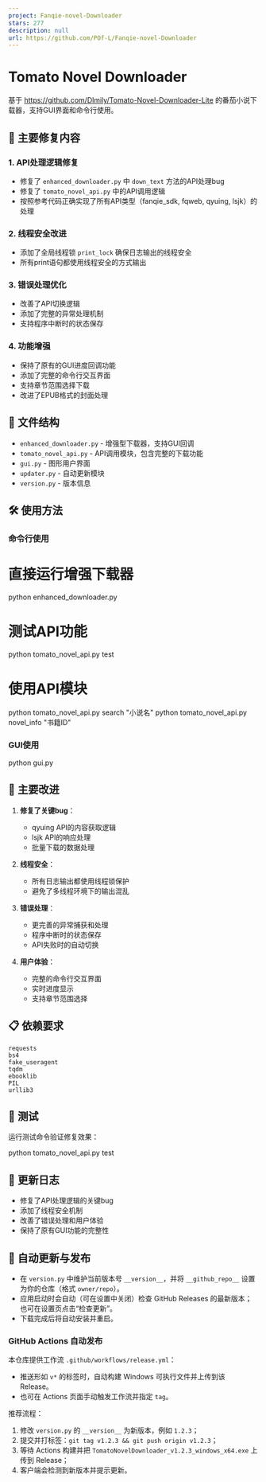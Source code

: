 ```yaml
---
project: Fanqie-novel-Downloader
stars: 277
description: null
url: https://github.com/POf-L/Fanqie-novel-Downloader
---
```


Tomato Novel Downloader
=======================

基于 https://github.com/Dlmily/Tomato-Novel-Downloader-Lite 的番茄小说下载器，支持GUI界面和命令行使用。

🚀 主要修复内容
---------

### 1\. API处理逻辑修复

-   修复了 `enhanced_downloader.py` 中 `down_text` 方法的API处理bug
-   修复了 `tomato_novel_api.py` 中的API调用逻辑
-   按照参考代码正确实现了所有API类型（fanqie\_sdk, fqweb, qyuing, lsjk）的处理

### 2\. 线程安全改进

-   添加了全局线程锁 `print_lock` 确保日志输出的线程安全
-   所有print语句都使用线程安全的方式输出

### 3\. 错误处理优化

-   改善了API切换逻辑
-   添加了完整的异常处理机制
-   支持程序中断时的状态保存

### 4\. 功能增强

-   保持了原有的GUI进度回调功能
-   添加了完整的命令行交互界面
-   支持章节范围选择下载
-   改进了EPUB格式的封面处理

📁 文件结构
-------

-   `enhanced_downloader.py` - 增强型下载器，支持GUI回调
-   `tomato_novel_api.py` - API调用模块，包含完整的下载功能
-   `gui.py` - 图形用户界面
-   `updater.py` - 自动更新模块
-   `version.py` - 版本信息

🛠️ 使用方法
--------

### 命令行使用

# 直接运行增强下载器
python enhanced\_downloader.py

# 测试API功能
python tomato\_novel\_api.py test

# 使用API模块
python tomato\_novel\_api.py search "小说名"
python tomato\_novel\_api.py novel\_info "书籍ID"

### GUI使用

python gui.py

🔧 主要改进
-------

1.  **修复了关键bug**：
    
    -   qyuing API的内容获取逻辑
    -   lsjk API的响应处理
    -   批量下载的数据处理
2.  **线程安全**：
    
    -   所有日志输出都使用线程锁保护
    -   避免了多线程环境下的输出混乱
3.  **错误处理**：
    
    -   更完善的异常捕获和处理
    -   程序中断时的状态保存
    -   API失败时的自动切换
4.  **用户体验**：
    
    -   完整的命令行交互界面
    -   实时进度显示
    -   支持章节范围选择

📋 依赖要求
-------

```
requests
bs4
fake_useragent
tqdm
ebooklib
PIL
urllib3
```

🎯 测试
-----

运行测试命令验证修复效果：

python tomato\_novel\_api.py test

📝 更新日志
-------

-   修复了API处理逻辑的关键bug
-   添加了线程安全机制
-   改善了错误处理和用户体验
-   保持了原有GUI功能的完整性

🔄 自动更新与发布
----------

-   在 `version.py` 中维护当前版本号 `__version__`，并将 `__github_repo__` 设置为你的仓库（格式 `owner/repo`）。
-   应用启动时会自动（可在设置中关闭）检查 GitHub Releases 的最新版本；也可在设置页点击“检查更新”。
-   下载完成后将自动安装并重启。

### GitHub Actions 自动发布

本仓库提供工作流 `.github/workflows/release.yml`：

-   推送形如 `v*` 的标签时，自动构建 Windows 可执行文件并上传到该 Release。
-   也可在 Actions 页面手动触发工作流并指定 `tag`。

推荐流程：

1.  修改 `version.py` 的 `__version__` 为新版本，例如 `1.2.3`；
2.  提交并打标签：`git tag v1.2.3 && git push origin v1.2.3`；
3.  等待 Actions 构建并把 `TomatoNovelDownloader_v1.2.3_windows_x64.exe` 上传到 Release；
4.  客户端会检测到新版本并提示更新。
